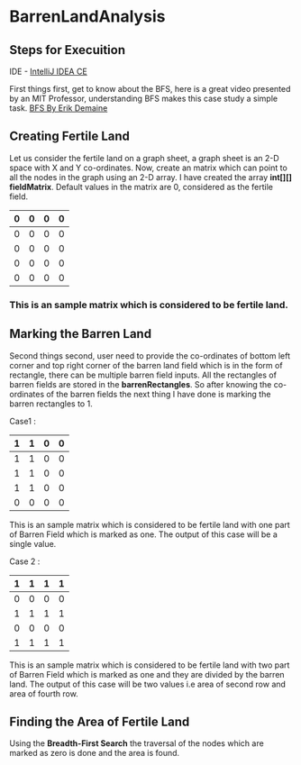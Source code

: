 # BarrenLandAnalysis

## Steps for Execuition
IDE - [IntelliJ IDEA CE](https://www.jetbrains.com/idea/download/#section=mac)


First things first, get to know about the BFS, here is a great video presented by an MIT Professor, understanding BFS makes this case study a simple task.
[BFS By Erik Demaine](https://www.youtube.com/watch?v=s-CYnVz-uh4)

## Creating Fertile Land
Let us consider the fertile land on a graph sheet, a graph sheet is an 2-D space with X and Y co-ordinates. Now, create an matrix which can point to all the nodes in the graph using an 2-D array. I have created the array **int[][] fieldMatrix**.
Default values in the matrix are 0, considered as the fertile field.

|0|0|0|0|
|-------------|-------------:| -----:|-----:|
|0|0|0|0|
|0|0|0|0|
|0|0|0|0|
|0|0|0|0|
### This is an sample matrix which is considered to be fertile land.

## Marking the Barren Land
Second things second, user need to provide the co-ordinates of bottom left corner and top right corner of the barren land field which is in the form of rectangle, there can be multiple barren field inputs. All the rectangles of barren fields are stored in the **barrenRectangles**. So after knowing the co-ordinates of the barren fields the next thing I have done is marking the barren rectangles to 1.

Case1 :

|1|1|0|0|
|-------------|-------------:| -----:|-----:|
|1|1|0|0|
|1|1|0|0|
|1|1|0|0|
|0|0|0|0|

This is an sample matrix which is considered to be fertile land with one part of Barren Field which is marked as one.
The output of this case will be a single value.

Case 2 :

|1|1|1|1|
|-------------|-------------:| -----:|-----:|
|0|0|0|0|
|1|1|1|1|
|0|0|0|0|
|1|1|1|1|

This is an sample matrix which is considered to be fertile land with two part of Barren Field which is marked as one and they are divided by the barren land.
The output of this case will be two values i.e area of second row and area of fourth row.

## Finding the Area of Fertile Land
Using the **Breadth-First Search** the traversal of the nodes which are marked as zero is done and the area is found.


